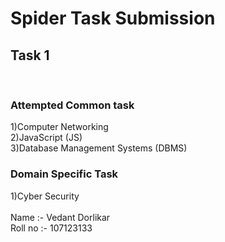 # Spider Task Submission <br>

## Task 1
<br>

### <b>Attempted Common task </b>
 1)Computer Networking<br>
      2)JavaScript (JS)<br>
      3)Database Management Systems (DBMS)<br>
 
### <b>Domain Specific Task </b>
1)Cyber Security
<br>
  <br>
Name :- Vedant Dorlikar<br>
Roll no :- 107123133<br>
            
